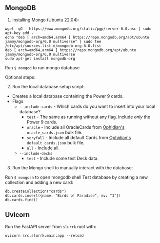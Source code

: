 ## MongoDB

1. Installing Mongo (Ubuntu 22.04):
```
wget -qO - https://www.mongodb.org/static/pgp/server-6.0.asc | sudo apt-key add -
echo "deb [ arch=amd64,arm64 ] https://repo.mongodb.org/apt/ubuntu jammy/mongodb-org/6.0 multiverse" | sudo tee /etc/apt/sources.list.d/mongodb-org-6.0.list
deb [ arch=amd64,arm64 ] https://repo.mongodb.org/apt/ubuntu jammy/mongodb-org/6.0 multiverse
sudo apt-get install mongodb-org
```
Run `$ mongod` to run mongo database

Optional steps:

2. Run the local database setup script:

- Creates a local database containing the Power 9 cards.
- Flags
    - `--include-cards` - Which cards do you want to insert into your local database?
        - `test` - The same as running without any flag. Include _only_ the Power 9 cards.
        - `oracle` - Include all OracleCards from [Ophidian's](https://github.com/arcavios/ophidian) `oracle_cards.json` bulk file.
        - `scryfall` - Include all default Cards from [Ophidian's](https://github.com/arcavios/ophidian) `default_cards.json` bulk file.
        - `all` - Include all.
    - `--include-decks`
        - `test` - Include some test Deck data.

3. Run the Mongo shell to manually interact with the database:

Run `$ mongosh` to open mongodb shell
Test database by creating a new collection and adding a new card:
```
db.createCollection("cards")
db.cards.insert({name: "Birds of Paradise", mv: "1"})
db.cards.find()
```

## Uvicorn

Run the FastAPI server from `slurrk` root with:

```uvicorn src.slurrk.main:app --reload```
